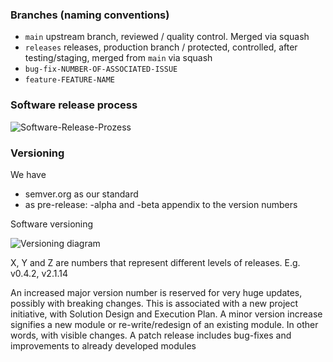 ### Branches (naming conventions)

- `main` upstream branch, reviewed / quality control. Merged via squash
- `releases` releases, production branch / protected, controlled, after testing/staging, merged from `main` via squash
- `bug-fix-NUMBER-OF-ASSOCIATED-ISSUE`
- `feature-FEATURE-NAME`

### Software release process

![Software-Release-Prozess](https://user-images.githubusercontent.com/10634693/178265172-32babf22-71d5-48e4-8e82-06be93d9b1c3.png)

### Versioning
We have
- semver.org as our standard
- as pre-release: -alpha and -beta appendix to the version numbers 

Software versioning

![Versioning diagram](https://github.com/scalabs/documentation/blob/main/assets/images/versioning.drawio.png)

X, Y and Z are numbers that represent different levels of releases. E.g. v0.4.2, v2.1.14

An increased major version number is reserved for very huge updates, possibly with breaking changes. This is associated with a new project initiative, with Solution Design and Execution Plan.
A minor version increase signifies a new module or re-write/redesign of an existing module. In other words, with visible changes.
A patch release includes bug-fixes and improvements to already developed modules
